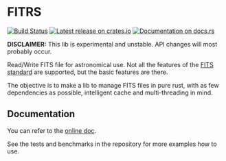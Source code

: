 # FITRS

[![Build Status](https://travis-ci.org/malikolivier/fitrs.svg?branch=master)](https://travis-ci.org/malikolivier/fitrs)
[![Latest release on crates.io](https://meritbadge.herokuapp.com/fitrs)](https://crates.io/crates/fitrs)
[![Documentation on docs.rs](https://docs.rs/fitrs/badge.svg)](https://docs.rs/fitrs)

**DISCLAIMER:** This lib is experimental and unstable.
API changes will most probably occur.

Read/Write FITS file for astronomical use. Not all the features of the [FITS
standard](https://archive.stsci.edu/fits/fits_standard/) are supported, but the
basic features are there.

The objective is to make a lib to manage FITS files in pure rust, with as few
dependencies as possible, intelligent cache and multi-threading in mind.

## Documentation

You can refer to the [online doc](https://docs.rs/fitrs).

See the tests and benchmarks in the repository for more examples how to use.
